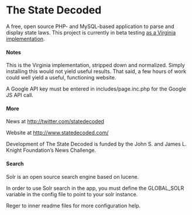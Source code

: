 The State Decoded
=================

A free, open source PHP- and MySQL-based application to parse and display state laws. This project is currently in beta testing [as a Virginia implementation](http://vacode.org/).

#### Notes
This is the Virginia implementation, stripped down and normalized. Simply installing this would not yield useful results. That said, a few hours of work could well yield a useful, functioning website.

A Google API key must be entered in includes/page.inc.php for the Google JS API call.

#### More
News at http://twitter.com/statedecoded

Website at http://www.statedecoded.com/

Development of The State Decoded is funded by the John S. and James L. Knight Foundation’s News Challenge.

#### Search
Solr is an open source search engine based on lucene.

In order to use Solr search in the app, you must define the GLOBAL_SOLR variable in the config file to point to your solr instance. 

Reger to inner readme files for more configuration help.